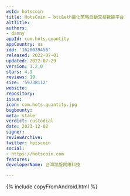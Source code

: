 ```yaml
---
wsId: hotscoin
title: HotsCoin — btc&eth量化策略自動交易數據平台
altTitle: 
authors:
- danny
appId: com.hots.quantity
appCountry: us
idd: '1628039456'
released: 2022-07-01
updated: 2022-07-29
version: 1.2.0
stars: 4.9
reviews: 19
size: '59738112'
website: 
repository: 
issue: 
icon: com.hots.quantity.jpg
bugbounty: 
meta: stale
verdict: custodial
date: 2023-12-02
signer: 
reviewArchive: 
twitter: hotscoin
social:
- https://hotscoin.com
features: 
developerName: 台湾凯旋网络科技

---
```


{% include copyFromAndroid.html %}